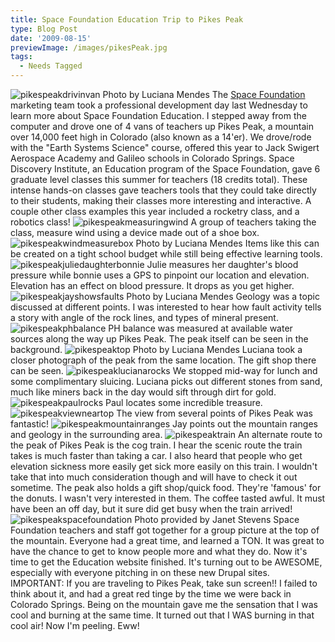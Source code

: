 ```yaml
---
title: Space Foundation Education Trip to Pikes Peak
type: Blog Post
date: '2009-08-15'
previewImage: /images/pikesPeak.jpg
tags:
  - Needs Tagged
---
```

![pikespeakdrivinvan](/images/pikespeakdrivinvan.jpg) Photo by Luciana Mendes The [Space Foundation](http://www.spacefoundation.org) marketing team took a professional development day last Wednesday to learn more about Space Foundation Education. I stepped away from the computer and drove one of 4 vans of teachers up Pikes Peak, a mountain over 14,000 feet high in Colorado (also known as a 14'er). We drove/rode with the "Earth Systems Science" course, offered this year to Jack Swigert Aerospace Academy and Galileo schools in Colorado Springs. Space Discovery Institute, an Education program of the Space Foundation, gave 6 graduate level classes this summer for teachers (18 credits total). These intense hands-on classes gave teachers tools that they could take directly to their students, making their classes more interesting and interactive. A couple other class examples this year included a rocketry class, and a robotics class! ![pikespeakmeasuringwind](/images/pikespeakmeasuringwind.jpg) A group of teachers taking the class, measure wind using a device made out of a shoe box. ![pikespeakwindmeasurebox](/images/pikespeakwindmeasurebox.jpg) Photo by Luciana Mendes Items like this can be created on a tight school budget while still being effective learning tools. ![pikespeakjuliedaughterbonnie](/images/pikespeakjuliedaughterbonnie.jpg) Julie measures her daughter's blood pressure while bonnie uses a GPS to pinpoint our location and elevation. Elevation has an effect on blood pressure. It drops as you get higher. ![pikespeakjayshowsfaults](/images/pikespeakjayshowsfaults.jpg) Photo by Luciana Mendes Geology was a topic discussed at different points. I was interested to hear how fault activity tells a story with angle of the rock lines, and types of mineral present. ![pikespeakphbalance](/images/pikespeakphbalance.jpg) PH balance was measured at available water sources along the way up Pikes Peak. The peak itself can be seen in the background. ![pikespeaktop](/images/pikespeaktop.jpg) Photo by Luciana Mendes Luciana took a closer photograph of the peak from the same location. The gift shop there can be seen. ![pikespeaklucianarocks](/images/pikespeaklucianarocks.jpg) We stopped mid-way for lunch and some complimentary sluicing. Luciana picks out different stones from sand, much like miners back in the day would sift through dirt for gold. ![pikespeakpaulrocks](/images/pikespeakpaulrocks.jpg) Paul locates some incredible treasure. ![pikespeakviewneartop](/images/pikespeakviewneartop.jpg) The view from several points of Pikes Peak was fantastic! ![pikespeakmountainranges](/images/pikespeakmountainranges.jpg) Jay points out the mountain ranges and geology in the surrounding area. ![pikespeaktrain](/images/pikespeaktrain.jpg) An alternate route to the peak of Pikes Peak is the cog train. I hear the scenic route the train takes is much faster than taking a car. I also heard that people who get elevation sickness more easily get sick more easily on this train. I wouldn't take that into much consideration though and will have to check it out sometime. The peak also holds a gift shop/quick food. They're 'famous' for the donuts. I wasn't very interested in them. The coffee tasted awful. It must have been an off day, but it sure did get busy when the train arrived! ![pikespeakspacefoundation](/images/pikespeakspacefoundation.jpg) Photo provided by Janet Stevens Space Foundation teachers and staff got together for a group picture at the top of the mountain. Everyone had a great time, and learned a TON. It was great to have the chance to get to know people more and what they do. Now it's time to get the Education website finished. It's turning out to be AWESOME, especially with everyone pitching in on these new Drupal sites. IMPORTANT: If you are traveling to Pikes Peak, take sun screen!! I failed to think about it, and had a great red tinge by the time we were back in Colorado Springs. Being on the mountain gave me the sensation that I was cool and burning at the same time. It turned out that I WAS burning in that cool air! Now I'm peeling. Eww!
